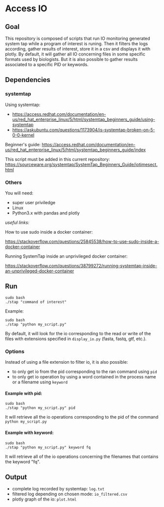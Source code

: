 # Access IO

## Goal 

This repository is composed of scripts that run IO monitoring generated system tap while a program of interest is runing. Then it filters the logs according, gather results of interest, store it in a csv and displays it with plotly. 
By default, it will gather all IO concerning files in some specific formats used by biologists. But it is also possible to gather results associated to a specific PID or keywords.

## Dependencies 

### systemtap

Using systemtap: 
- https://access.redhat.com/documentation/en-us/red_hat_enterprise_linux/5/html/systemtap_beginners_guide/using-systemtap
- https://askubuntu.com/questions/1173904/is-systemtap-broken-on-5-0-0-kernel

Beginner's guide:
https://access.redhat.com/documentation/en-us/red_hat_enterprise_linux/5/html/systemtap_beginners_guide/index

This script must be added in this current repository: https://sourceware.org/systemtap/SystemTap_Beginners_Guide/iotimesect.html

### Others

You will need:
- super user priviledge
- Linux
- Python3.x with pandas and plotly

*useful links:*

How to use sudo inside a docker container:

https://stackoverflow.com/questions/25845538/how-to-use-sudo-inside-a-docker-container

Running SystemTap inside an unprivileged docker container:

https://stackoverflow.com/questions/38799272/running-systemtap-inside-an-unprivileged-docker-container



## Run

```
sudo bash
./stap "command of interest" 
```

Example:

```
sudo bash
./stap "python my_script.py" 
```

By default, it will look for the io corresponding to the read or write of the files with extensions specified in `display_io.py` (fasta, fastq, gtf, etc.).

### Options

Instead of using a file extension to filter io, it is also possible:
- to only get io from the pid corresponding to the ran command using `pid`
- to only get io operation by using a word contained in the process name or a filename using `keyword`

#### Example with pid:

```
sudo bash
./stap "python my_script.py" pid 
```

It will retrieve all the io operations corresponding to the pid of the command `python my_script.py`

#### Example with keyword:

```
sudo bash
./stap "python my_script.py" keyword fq 
```

It will retrieve all of the io operations concerning the filenames that contains the keyword "fq".

## Output

- complete log recorded by systemtap: `log.txt`
- filtered log depending on chosen mode: `io_filtered.csv`
- plotly graph of the io: `plot.html`
